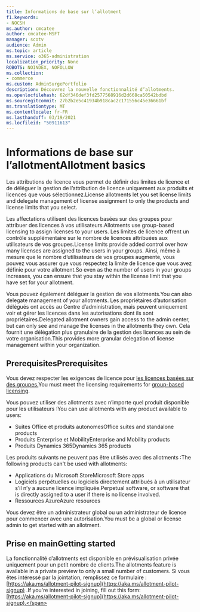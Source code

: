 ```yaml
---
title: Informations de base sur l’allotment
f1.keywords:
- NOCSH
ms.author: cmcatee
author: cmcatee-MSFT
manager: scotv
audience: Admin
ms.topic: article
ms.service: o365-administration
localization_priority: None
ROBOTS: NOINDEX, NOFOLLOW
ms.collection:
- commerce
ms.custom: AdminSurgePortfolio
description: Découvrez la nouvelle fonctionnalité d’allotments.
ms.openlocfilehash: 62df346def3fd2577568916d2d668ca50542bdbd
ms.sourcegitcommit: 27b2b2e5c41934b918cac2c171556c45e36661bf
ms.translationtype: MT
ms.contentlocale: fr-FR
ms.lasthandoff: 03/19/2021
ms.locfileid: "50911613"
---
```

# <a name="allotment-basics"></a><span data-ttu-id="57d96-103">Informations de base sur l’allotment</span><span class="sxs-lookup"><span data-stu-id="57d96-103">Allotment basics</span></span>

<span data-ttu-id="57d96-104">Les attributions de licence vous permet de définir des limites de licence et de déléguer la gestion de l’attribution de licence uniquement aux produits et licences que vous sélectionnez.</span><span class="sxs-lookup"><span data-stu-id="57d96-104">License allotments let you set license limits and delegate management of license assignment to only the products and license limits that you select.</span></span>

<span data-ttu-id="57d96-105">Les affectations utilisent des licences basées sur des groupes pour attribuer des licences à vos utilisateurs.</span><span class="sxs-lookup"><span data-stu-id="57d96-105">Allotments use group-based licensing to assign licenses to your users.</span></span> <span data-ttu-id="57d96-106">Les limites de licence offrent un contrôle supplémentaire sur le nombre de licences attribuées aux utilisateurs de vos groupes.</span><span class="sxs-lookup"><span data-stu-id="57d96-106">License limits provide added control over how many licenses are assigned to the users in your groups.</span></span> <span data-ttu-id="57d96-107">Ainsi, même à mesure que le nombre d’utilisateurs de vos groupes augmente, vous pouvez vous assurer que vous respectez la limite de licence que vous avez définie pour votre allotment.</span><span class="sxs-lookup"><span data-stu-id="57d96-107">So even as the number of users in your groups increases, you can ensure that you stay within the license limit that you have set for your allotment.</span></span>

<span data-ttu-id="57d96-108">Vous pouvez également déléguer la gestion de vos allotments.</span><span class="sxs-lookup"><span data-stu-id="57d96-108">You can also delegate management of your allotments.</span></span> <span data-ttu-id="57d96-109">Les propriétaires d’autorisation délégués ont accès au Centre d’administration, mais peuvent uniquement voir et gérer les licences dans les autorisations dont ils sont propriétaires.</span><span class="sxs-lookup"><span data-stu-id="57d96-109">Delegated allotment owners gain access to the admin center, but can only see and manage the licenses in the allotments they own.</span></span> <span data-ttu-id="57d96-110">Cela fournit une délégation plus granulaire de la gestion des licences au sein de votre organisation.</span><span class="sxs-lookup"><span data-stu-id="57d96-110">This provides more granular delegation of license management within your organization.</span></span>

## <a name="prerequisites"></a><span data-ttu-id="57d96-111">Prerequisites</span><span class="sxs-lookup"><span data-stu-id="57d96-111">Prerequisites</span></span>

<span data-ttu-id="57d96-112">Vous devez respecter les exigences de licence pour [les licences basées sur des groupes.](/azure/active-directory/fundamentals/active-directory-licensing-whatis-azure-portal#licensing-requirements)</span><span class="sxs-lookup"><span data-stu-id="57d96-112">You must meet the licensing requirements for [group-based licensing](/azure/active-directory/fundamentals/active-directory-licensing-whatis-azure-portal#licensing-requirements).</span></span>

<span data-ttu-id="57d96-113">Vous pouvez utiliser des allotments avec n’importe quel produit disponible pour les utilisateurs :</span><span class="sxs-lookup"><span data-stu-id="57d96-113">You can use allotments with any product available to users:</span></span>

- <span data-ttu-id="57d96-114">Suites Office et produits autonomes</span><span class="sxs-lookup"><span data-stu-id="57d96-114">Office suites and standalone products</span></span>
- <span data-ttu-id="57d96-115">Produits Enterprise et Mobility</span><span class="sxs-lookup"><span data-stu-id="57d96-115">Enterprise and Mobility products</span></span>
- <span data-ttu-id="57d96-116">Produits Dynamics 365</span><span class="sxs-lookup"><span data-stu-id="57d96-116">Dynamics 365 products</span></span>

<span data-ttu-id="57d96-117">Les produits suivants ne peuvent pas être utilisés avec des allotments :</span><span class="sxs-lookup"><span data-stu-id="57d96-117">The following products can't be used with allotments:</span></span>

- <span data-ttu-id="57d96-118">Applications du Microsoft Store</span><span class="sxs-lookup"><span data-stu-id="57d96-118">Microsoft Store apps</span></span>
- <span data-ttu-id="57d96-119">Logiciels perpétuelles ou logiciels directement attribués à un utilisateur s’il n’y a aucune licence impliquée.</span><span class="sxs-lookup"><span data-stu-id="57d96-119">Perpetual software, or software that is directly assigned to a user if there is no license involved.</span></span>
- <span data-ttu-id="57d96-120">Ressources Azure</span><span class="sxs-lookup"><span data-stu-id="57d96-120">Azure resources</span></span>

<span data-ttu-id="57d96-121">Vous devez être un administrateur global ou un administrateur de licence pour commencer avec une autorisation.</span><span class="sxs-lookup"><span data-stu-id="57d96-121">You must be a global or license admin to get started with an allotment.</span></span>

## <a name="getting-started"></a><span data-ttu-id="57d96-122">Prise en main</span><span class="sxs-lookup"><span data-stu-id="57d96-122">Getting started</span></span>

<span data-ttu-id="57d96-123">La fonctionnalité d’allotments est disponible en prévisualisation privée uniquement pour un petit nombre de clients.</span><span class="sxs-lookup"><span data-stu-id="57d96-123">The allotments feature is available in a private preview to only a small number of customers.</span></span> <span data-ttu-id="57d96-124">Si vous êtes intéressé par la jointation, remplissez ce formulaire : [https://aka.ms/allotment-pilot-signup](https://aka.ms/allotment-pilot-signup) .</span><span class="sxs-lookup"><span data-stu-id="57d96-124">If you're interested in joining, fill out this form: [https://aka.ms/allotment-pilot-signup](https://aka.ms/allotment-pilot-signup).</span></span>